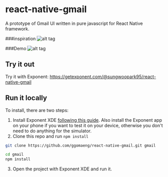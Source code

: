 # react-native-gmail
A prototype of Gmail UI written in pure javascript for React Native framework.

###inspiration
![alt tag](https://raw.githubusercontent.com/ggomaeng/react-native-gmail/master/inspiration.jpg)

###Demo
![alt tag](https://raw.githubusercontent.com/ggomaeng/react-native-gmail/master/demo.gif)

## Try it out

Try it with Exponent: https://getexponent.com/@sungwoopark95/react-native-gmail

## Run it locally

To install, there are two steps:

1. Install Exponent XDE [following this
guide](https://docs.getexponent.com/versions/latest/introduction/installation.html).
Also install the Exponent app on your phone if you want to test it on
your device, otherwise you don't need to do anything for the simulator.
2. Clone this repo and run `npm install`
  ```bash
  git clone https://github.com/ggomaeng/react-native-gmail.git gmail

  cd gmail
  npm install
  ```
3. Open the project with Exponent XDE and run it.
